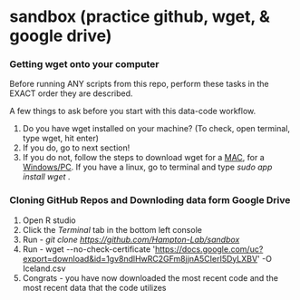 # sandbox (practice github, wget, & google drive)

### Getting wget onto your computer

Before running ANY scripts from this repo, perform these tasks in the EXACT order they are described. 

A few things to ask before you start with this data-code workflow.
1. Do you have wget installed on your machine? (To check, open terminal, type wget, hit enter)
2. If you do, go to next section!
3. If you do not, follow the steps to download wget for a <a href="https://www.maketecheasier.com/install-wget-mac/">MAC</a>, for a <a href="https://www.tomshardware.com/how-to/use-wget-download-files-command-line">Windows/PC</a>. If you have a linux, go to terminal and type <i> sudo app install wget </i>.

### Cloning GitHub Repos and Downloding data form Google Drive
1. Open R studio
2. Click the <i> Terminal </i> tab in the bottom left console
3. Run - <i>git clone https://github.com/Hampton-Lab/sandbox</i>
4. Run - wget --no-check-certificate 'https://docs.google.com/uc?export=download&id=1gv8ndlHwRC2GFm8jjnA5CIerI5DyLXBV' -O Iceland.csv
5. Congrats - you have now downloaded the most recent code and the most recent data that the code utilizes
